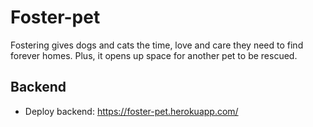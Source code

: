 # Foster-pet
 Fostering gives dogs and cats the time, love and care they need to find forever homes. Plus, it opens up space for another pet to be rescued.
 
 ## Backend
 
 * Deploy backend: https://foster-pet.herokuapp.com/
